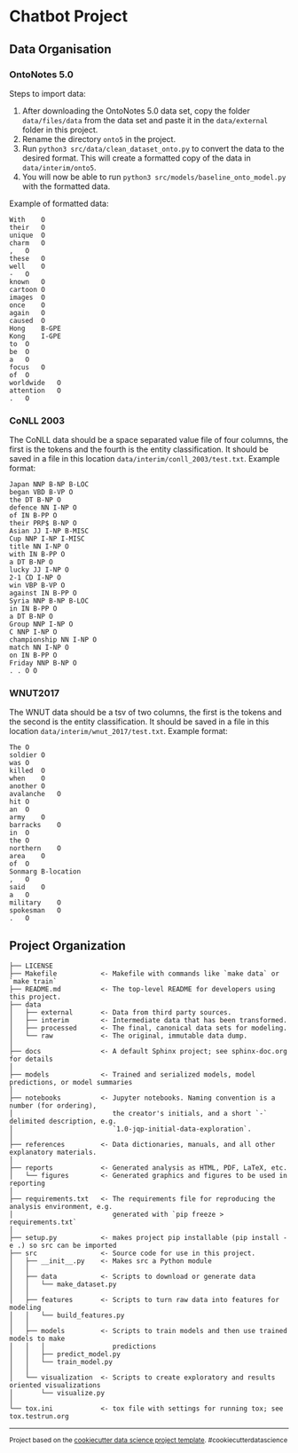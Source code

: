 # Chatbot Project

## Data Organisation

### OntoNotes 5.0

Steps to import data:
1. After downloading the OntoNotes 5.0 data set, copy the folder `data/files/data` from the data set and paste it in the `data/external` folder in this project.
2. Rename the directory `onto5` in the project.
3. Run `python3 src/data/clean_dataset_onto.py` to convert the data to the desired format. This will create a formatted copy of the data in `data/interim/onto5`.
4. You will now be able to run `python3 src/models/baseline_onto_model.py` with the formatted data.

Example of formatted data:

```
With	O
their	O
unique	O
charm	O
,	O
these	O
well	O
-	O
known	O
cartoon	O
images	O
once	O
again	O
caused	O
Hong	B-GPE
Kong	I-GPE
to	O
be	O
a	O
focus	O
of	O
worldwide	O
attention	O
.	O
```

### CoNLL 2003

The CoNLL data should be a space separated value file of four columns, the first is the tokens and the fourth is the entity classification. It should be saved in a file in this location `data/interim/conll_2003/test.txt`. Example format:

```
Japan NNP B-NP B-LOC
began VBD B-VP O
the DT B-NP O
defence NN I-NP O
of IN B-PP O
their PRP$ B-NP O
Asian JJ I-NP B-MISC
Cup NNP I-NP I-MISC
title NN I-NP O
with IN B-PP O
a DT B-NP O
lucky JJ I-NP O
2-1 CD I-NP O
win VBP B-VP O
against IN B-PP O
Syria NNP B-NP B-LOC
in IN B-PP O
a DT B-NP O
Group NNP I-NP O
C NNP I-NP O
championship NN I-NP O
match NN I-NP O
on IN B-PP O
Friday NNP B-NP O
. . O O
```

### WNUT2017

The WNUT data should be a tsv of two columns, the first is the tokens and the second is the entity classification. It should be saved in a file in this location `data/interim/wnut_2017/test.txt`. Example format:

```
The	O
soldier	O
was	O
killed	O
when	O
another	O
avalanche	O
hit	O
an	O
army	O
barracks	O
in	O
the	O
northern	O
area	O
of	O
Sonmarg	B-location
,	O
said	O
a	O
military	O
spokesman	O
.	O
```

Project Organization
------------

    ├── LICENSE
    ├── Makefile           <- Makefile with commands like `make data` or `make train`
    ├── README.md          <- The top-level README for developers using this project.
    ├── data
    │   ├── external       <- Data from third party sources.
    │   ├── interim        <- Intermediate data that has been transformed.
    │   ├── processed      <- The final, canonical data sets for modeling.
    │   └── raw            <- The original, immutable data dump.
    │
    ├── docs               <- A default Sphinx project; see sphinx-doc.org for details
    │
    ├── models             <- Trained and serialized models, model predictions, or model summaries
    │
    ├── notebooks          <- Jupyter notebooks. Naming convention is a number (for ordering),
    │                         the creator's initials, and a short `-` delimited description, e.g.
    │                         `1.0-jqp-initial-data-exploration`.
    │
    ├── references         <- Data dictionaries, manuals, and all other explanatory materials.
    │
    ├── reports            <- Generated analysis as HTML, PDF, LaTeX, etc.
    │   └── figures        <- Generated graphics and figures to be used in reporting
    │
    ├── requirements.txt   <- The requirements file for reproducing the analysis environment, e.g.
    │                         generated with `pip freeze > requirements.txt`
    │
    ├── setup.py           <- makes project pip installable (pip install -e .) so src can be imported
    ├── src                <- Source code for use in this project.
    │   ├── __init__.py    <- Makes src a Python module
    │   │
    │   ├── data           <- Scripts to download or generate data
    │   │   └── make_dataset.py
    │   │
    │   ├── features       <- Scripts to turn raw data into features for modeling
    │   │   └── build_features.py
    │   │
    │   ├── models         <- Scripts to train models and then use trained models to make
    │   │   │                 predictions
    │   │   ├── predict_model.py
    │   │   └── train_model.py
    │   │
    │   └── visualization  <- Scripts to create exploratory and results oriented visualizations
    │       └── visualize.py
    │
    └── tox.ini            <- tox file with settings for running tox; see tox.testrun.org


--------

<p><small>Project based on the <a target="_blank" href="https://drivendata.github.io/cookiecutter-data-science/">cookiecutter data science project template</a>. #cookiecutterdatascience</small></p>
